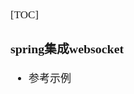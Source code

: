 <span  style="font-family: Simsun,serif; font-size: 17px; ">

[TOC]

### spring集成websocket

- 参考示例

</span>